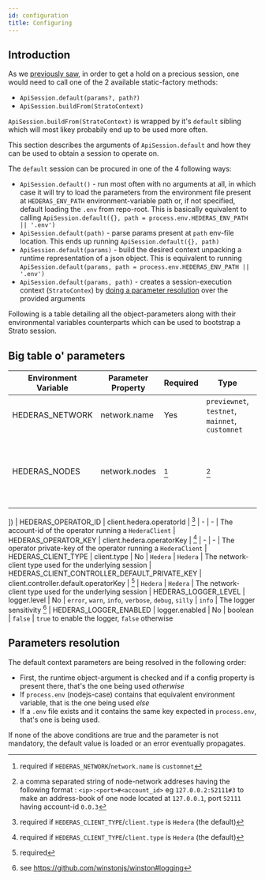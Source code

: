 ```yaml
---
id: configuration
title: Configuring
---
```


## Introduction
As we [previously saw](./quick-start.md), in order to get a hold on a precious session, one would need to call one of the 2 available static-factory methods:
* `ApiSession.default(params?, path?)`
* `ApiSession.buildFrom(StratoContext)`

`ApiSession.buildFrom(StratoContext)` is wrapped by it's `default` sibling which will most likey probabily end up to be used more often. 

This section describes the arguments of `ApiSession.default` and how they can be used to obtain a session to operate on.

The `default` session can be procured in one of the 4 following ways:
* `ApiSession.default()` - run most often with no arguments at all, in which case it will try to load the parameters from the environment file present at `HEDERAS_ENV_PATH` environment-variable path or, if not specified, default loading the `.env` from repo-root. This is basically equivalent to calling `ApiSession.default({}, path = process.env.HEDERAS_ENV_PATH || '.env')`
* `ApiSession.default(path)` - parse params present at `path` env-file location. This ends up running `ApiSession.default({}, path)`
* `ApiSession.default(params)` - build the desired context unpacking a runtime representation of a json object. This is equivalent to running `ApiSession.default(params, path = process.env.HEDERAS_ENV_PATH || '.env')`
* `ApiSession.default(params, path)` - creates a session-execution context (`StratoContex`) by [doing a parameter resolution](#parameters-resolution) over the provided arguments

Following is a table detailing all the object-parameters along with their environmental variables counterparts which can be used to bootstrap a Strato session.

## Big table o' parameters
| Environment Variable | Parameter Property | Required  | Type | Default | Description |
| ---                  | ---                      | ---  | ---                                             | --- | ---                       |
| HEDERAS_NETWORK      | network.name             | Yes  | `previewnet`, `testnet`, `mainnet`, `customnet` | -   | The network profile to use
| HEDERAS_NODES | network.nodes | [^customnet-hedera-network] | [^customnet-nodes] | - | A condensed address-book representation of the network nodes (see[^customnet-nodes
])
| HEDERAS_OPERATOR_ID  | client.hedera.operatorId | [^client-type-hedera] | - | - | The account-id of the operator running a `HederaClient`
| HEDERAS_OPERATOR_KEY | client.hedera.operatorKey | [^client-type-hedera] | - | - | The operator private-key of the operator running a `HederaClient`
| HEDERAS_CLIENT_TYPE | client.type | No | `Hedera` | `Hedera` | The network-client type used for the underlying session
| HEDERAS_CLIENT_CONTROLLER_DEFAULT_PRIVATE_KEY | client.controller.default.operatorKey | [^default-operatorKey] | `Hedera` | `Hedera` | The network-client type used for the underlying session
| HEDERAS_LOGGER_LEVEL | logger.level | No | `error`, `warn`, `info`, `verbose`, `debug`, `silly` | `info` | The logger sensitivity [^winston-logger-github]
| HEDERAS_LOGGER_ENABLED | logger.enabled | No | boolean | `false` | `true` to enable the logger, `false` otherwise

[^customnet-hedera-network]: required if `HEDERAS_NETWORK`/`network.name` is `customnet`
[^customnet-nodes]: a comma separated string of node-network addreses having the following format : `<ip>:<port>#<account_id>` eg `127.0.0.2:52111#3` to make an address-book of one node located at `127.0.0.1`, port `52111` having account-id `0.0.3` 
[^client-type-hedera]: required if `HEDERAS_CLIENT_TYPE`/`client.type` is `Hedera` (the default)
[^default-operatorKey]: required
[^winston-logger-github]: see https://github.com/winstonjs/winston#logging

<!-- | `fromExtensions` | `string[]` | `[]` | The extensions to be removed from the route after redirecting. |
| `toExtensions` | `string[]` | `[]` | The extensions to be appended to the route after redirecting. |
| `redirects` | `RedirectRule[]` | `[]` | The list of redirect rules. |
| `createRedirects` | `CreateRedirectsFn` | `undefined` | A callback to create a redirect rule. | -->


## Parameters resolution
The default context parameters are being resolved in the following order:
* First, the runtime object-argument is checked and if a config property is present there, that's the one being used _otherwise_
* If `process.env` (nodejs-case) contains that equivalent environment variable, that is the one being used _else_
* If a `.env` file exists and it contains the same key expected in `process.env`, that's one is being used.

If none of the above conditions are true and the parameter is not mandatory, the default value is loaded or an error eventually propagates.